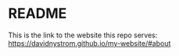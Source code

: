 # README

This is the link to the website this repo serves: 
        https://davidnystrom.github.io/my-website/#about
